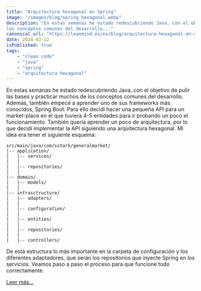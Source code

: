 ```yaml
---
title: "Arquitectura hexagonal en Spring"
image: "/images/blog/spring_hexagonal.webp"
description: "En estas semanas he estado redescubriendo Java, con el objetivo de pulir las bases y practicar muchos de 
los conceptos comunes del desarrollo..."
canonical_url: "https://leanmind.es/es/blog/arquitectura-hexagonal-en-spring/"
date: 2024-03-12
isPublished: true
tags:
    - "clean code"
    - "java"
    - "spring"
    - "arquitectura hexagonal"
---
```

En estas semanas he estado redescubriendo Java, con el objetivo de pulir las bases y practicar muchos de los conceptos 
comunes del desarrollo. Además, también empecé a aprender uno de sus frameworks más conocidos, Spring Boot.
Para ello decidí hacer una pequeña API para un market-place en el que tuviera 4-5 entidades para ir probando un poco 
el funcionamiento.
También quería aprender un poco de arquitectura, por lo que decidí implementar la API siguiendo una arquitectura hexagonal.
Mi idea era tener el siguiente esquema:
```
src/main/java/com/sstark/generalmarket/
|-- application/
|   |-- services/
|   |
|   |-- repositories/
|   |
|-- domain/
|   |-- models/
|   |
|-- infrasctructure/
|   |-- adapters/
|   |   
|   |-- configuration/
|   |   
|   |-- entities/
|   |   
|   |-- repositories/
|   |   
|   |-- controllers/ 
```

De está estructura lo más importante en la carpeta de configuración y los diferentes adaptadores, que serán los repositorios que inyecte Spring en los servicios.
Veamos paso a paso el proceso para que funcione todo correctamente.

<span class="read-more">[Leer más...](https://leanmind.es/es/blog/arquitectura-hexagonal-en-spring/)</span>